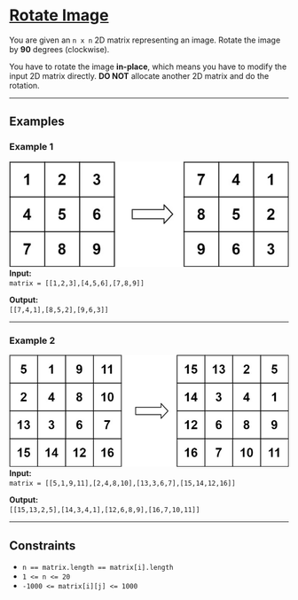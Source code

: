 # [Rotate Image](https://leetcode.com/problems/rotate-image/)

You are given an `n x n` 2D matrix representing an image. Rotate the image by **90** degrees (clockwise).

You have to rotate the image **in-place**, which means you have to modify the input 2D matrix directly. **DO NOT** allocate another 2D matrix and do the rotation.

---

## Examples

### Example 1
![Example 1 Graph](../../Image/48-1.png)
**Input:**  
`matrix = [[1,2,3],[4,5,6],[7,8,9]]`  

**Output:**  
`[[7,4,1],[8,5,2],[9,6,3]]`  

---

### Example 2
![Example 2 Graph](../../Image/48-2.png)
**Input:**  
`matrix = [[5,1,9,11],[2,4,8,10],[13,3,6,7],[15,14,12,16]]`  

**Output:**  
`[[15,13,2,5],[14,3,4,1],[12,6,8,9],[16,7,10,11]]`

---

## Constraints
- `n == matrix.length == matrix[i].length`
- `1 <= n <= 20`
- `-1000 <= matrix[i][j] <= 1000`
